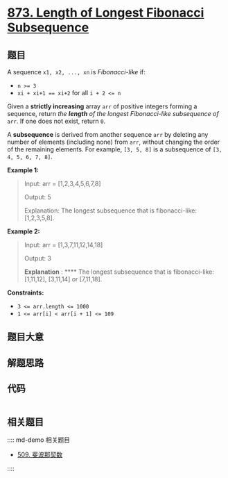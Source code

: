 # [873. Length of Longest Fibonacci Subsequence](https://leetcode.com/problems/length-of-longest-fibonacci-subsequence)

## 题目

A sequence `x1, x2, ..., xn` is _Fibonacci-like_ if:

  * `n >= 3`
  * `xi + xi+1 == xi+2` for all `i + 2 <= n`

Given a **strictly increasing** array `arr` of positive integers forming a
sequence, return _the **length** of the longest Fibonacci-like subsequence of_
`arr`. If one does not exist, return `0`.

A **subsequence** is derived from another sequence `arr` by deleting any
number of elements (including none) from `arr`, without changing the order of
the remaining elements. For example, `[3, 5, 8]` is a subsequence of `[3, 4,
5, 6, 7, 8]`.



**Example 1:**

> Input: arr = [1,2,3,4,5,6,7,8]
> 
> Output: 5
> 
> Explanation: The longest subsequence that is fibonacci-like: [1,2,3,5,8].

**Example 2:**

> Input: arr = [1,3,7,11,12,14,18]
> 
> Output: 3
> 
> **Explanation** : **** The longest subsequence that is fibonacci-like: [1,11,12], [3,11,14] or [7,11,18].



**Constraints:**

  * `3 <= arr.length <= 1000`
  * `1 <= arr[i] < arr[i + 1] <= 109`


## 题目大意

## 解题思路

## 代码

```javascript

```

## 相关题目

:::: md-demo 相关题目
- [509. 斐波那契数](./0509.md)

::::

